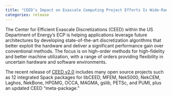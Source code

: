 ```yaml
---
title: "CEED’s Impact on Exascale Computing Project Efforts Is Wide-Ranging"
categories: release
---
```


The Center for Efficient Exascale Discretizations (CEED) within the US Department of Energy’s ECP is helping applications leverage future architectures by developing state-of-the-art discretization algorithms that better exploit the hardware and deliver a significant performance gain over conventional methods. The focus is on high-order methods for high-fidelity and better machine utilization, with a range of orders providing flexibility in uncertain hardware and software environments.

The recent release of [CEED v2.0](https://www.exascaleproject.org/ceeds-impact-on-exascale-computing-project-ecp-efforts-is-wide-ranging/) includes many open source projects such as 12 integrated Spack packages for libCEED, MFEM, Nek5000, NekCEM, Laghos, NekBone, HPGMG, OCCA, MAGMA, gslib, PETSc, and PUMI, plus an updated CEED “meta-package.”
